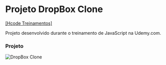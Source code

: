 # Projeto DropBox Clone

[[Hcode Treinamentos]](https://www.hcode.com.br)

Projeto desenvolvido durante o treinamento de JavaScript na Udemy.com.

### Projeto
![DropBox Clone](https://firebasestorage.googleapis.com/v0/b/hcode-com-br.appspot.com/o/DropBoxClone.jpg?alt=media&token=d59cad0c-440d-4516-88f2-da904b9bb443)